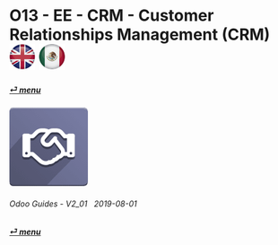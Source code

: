 # O13 - EE - CRM - Customer Relationships Management (CRM) &nbsp;&nbsp;&nbsp;&nbsp; [![en-uk](/doc/img/en-uk_flag_button_small.png)](/en-uk/o13/ee/crm/en-uk-o13-ee-crm-crm-guides.md) [ ![es-mx](/doc/img/es-mx_flag_button_small.png)](/es-mx/o13/ee/crm/es-mx-o13-ee-crm-crm-guides.md)
#### [_&#x23CE; menu_](/en-uk/o13/ee/en-uk-o13-ee-guides-menu.md "Back to EE menu")  
### ![crm](/doc/img/crm.png)
	
###### Odoo Guides - V2_01 &nbsp; 2019-08-01  
**[_&#x23CE; menu_](/en-uk/o13/ee/en-uk-o13-ee-guides-menu.md)**  


